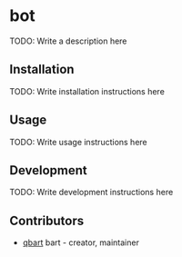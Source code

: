 # bot

TODO: Write a description here

## Installation

TODO: Write installation instructions here

## Usage

TODO: Write usage instructions here

## Development

TODO: Write development instructions here

## Contributors

- [qbart](https://github.com/qbart) bart - creator, maintainer
